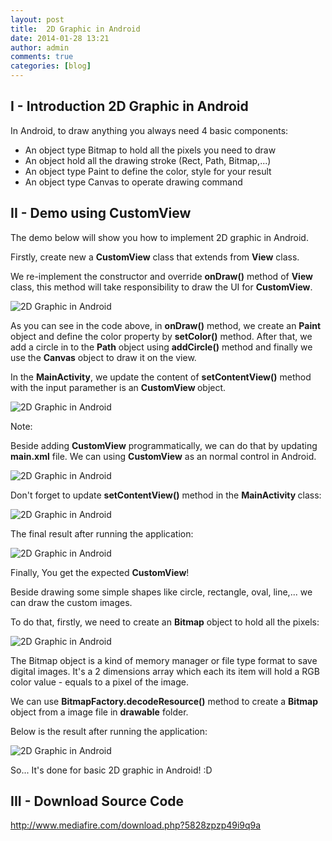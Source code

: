 ```yaml
---
layout: post
title:  2D Graphic in Android
date: 2014-01-28 13:21
author: admin
comments: true
categories: [blog]
---
```



<h2>I - Introduction 2D Graphic in Android</h2>
In Android, to draw anything you always need 4 basic components:
<ul>
	<li>An object type Bitmap to hold all the pixels you need to draw</li>
	<li>An object hold all the drawing stroke (Rect, Path, Bitmap,...)</li>
	<li>An object type Paint to define the color, style for your result</li>
	<li>An object type Canvas to operate drawing command</li>
</ul>
<!--more-->
<h2>II - Demo using CustomView</h2>
The demo below will show you how to implement 2D graphic in Android.

Firstly, create new a <strong>CustomView</strong> class that extends from <strong>View</strong> class.

We re-implement the constructor and override <strong>onDraw()</strong> method of <strong>View</strong> class, this method will take responsibility to draw the UI for <strong>CustomView</strong>.

<img class="aligncenter" src="http://i1189.photobucket.com/albums/z427/khanhtrinhspk/Image%20Source%20Code/1-12.png" alt="2D Graphic in Android" />

As you can see in the code above, in <strong>onDraw()</strong> method, we create an <strong>Paint</strong> object and define the color property by <strong>setColor()</strong> method. After that, we add a circle in to the <strong>Path</strong> object using <strong>addCircle()</strong> method and finally we use the <strong>Canvas</strong> object to draw it on the view.

In the <strong>MainActivity</strong>, we update the content of <strong>setContentView()</strong> method with the input paramether is an <strong>CustomView </strong>object.

<img class="aligncenter" src="http://i1189.photobucket.com/albums/z427/khanhtrinhspk/Image%20Source%20Code/2-14.png" alt="2D Graphic in Android" />

Note:

Beside adding <strong>CustomView</strong> programmatically, we can do that by updating <strong>main.xml</strong> file. We can using <strong>CustomView</strong> as an normal control in Android.

<img class="aligncenter" src="http://i1189.photobucket.com/albums/z427/khanhtrinhspk/Image%20Source%20Code/3-13.png" alt="2D Graphic in Android" />

Don't forget to update <strong>setContentView()</strong> method in the <strong>MainActivity
</strong>class:

<img class="aligncenter" src="http://i1189.photobucket.com/albums/z427/khanhtrinhspk/Image%20Source%20Code/4-11.png" alt="2D Graphic in Android" />

The final result after running the application:

<img class="aligncenter" src="http://i1189.photobucket.com/albums/z427/khanhtrinhspk/Image%20Source%20Code/5-10.png" alt="2D Graphic in Android" />

Finally, You get the expected <strong>CustomView</strong>!

Beside drawing some simple shapes like circle, rectangle, oval, line,... we can draw the custom images.

To do that, firstly, we need to create an <strong>Bitmap</strong> object to hold all the pixels:

<img class="aligncenter" src="http://i1189.photobucket.com/albums/z427/khanhtrinhspk/Image%20Source%20Code/6-9.png" alt="2D Graphic in Android" />

The Bitmap object is a kind of memory manager or file type format to save digital images. It's a 2 dimensions array which each its item will hold a RGB color value - equals to a pixel of the image.

We can use <strong>BitmapFactory.decodeResource()</strong> method to create a <strong>Bitmap</strong> object from a image file in <strong>drawable</strong> folder.

Below is the result after running the application:

<img class="aligncenter" src="http://i1189.photobucket.com/albums/z427/khanhtrinhspk/Image%20Source%20Code/8-7.png" alt="2D Graphic in Android" />

So... It's done for basic 2D graphic in Android! :D
<h2>III - Download Source Code</h2>
<a href="http://www.mediafire.com/download.php?5828zpzp49i9q9a">http://www.mediafire.com/download.php?5828zpzp49i9q9a</a>
